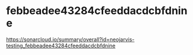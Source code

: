 # febbeadee43284cfeeddacdcbfdnine
https://sonarcloud.io/summary/overall?id=neojarvis-testing_febbeadee43284cfeeddacdcbfdnine

